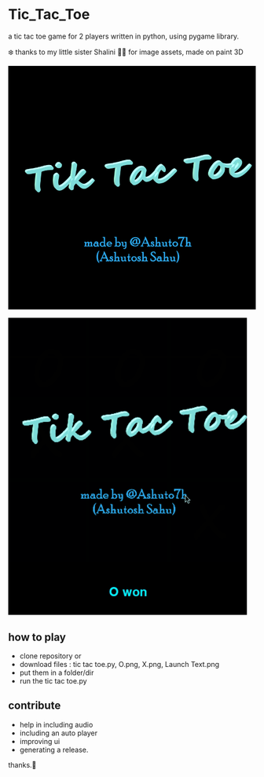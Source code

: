 # Tic_Tac_Toe
a tic tac toe game for 2 players written in python,
using pygame library. 

:snowflake: thanks to my little sister Shalini :pouting_woman:  for image assets, made on paint 3D


![launch image](Launch_Text.png)

![demo](demo.gif)

## how to play
- clone repository or 
- download files : tic tac toe.py, O.png, X.png, Launch Text.png
- put them in a folder/dir
- run the tic tac toe.py


## contribute  
- help in including audio
- including an auto player
- improving ui
- generating a release.

thanks.:purple_heart:
